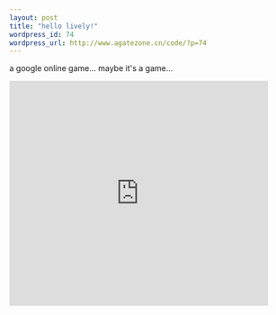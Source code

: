 ```yaml
--- 
layout: post
title: "hello lively!"
wordpress_id: 74
wordpress_url: http://www.agatezone.cn/code/?p=74
---
```

a google online game... maybe it's a game... 
<iframe src='http://embed.lively.com/iframe?rid=4657951600795665307&edit_room=1' width='460' height='400' marginwidth='0' marginheight='0' frameborder='0' scrolling='no'></iframe>
